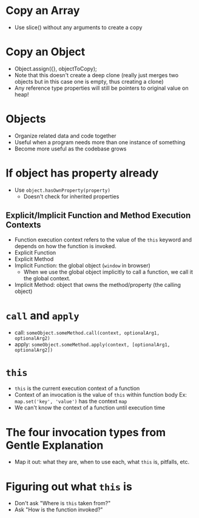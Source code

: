 # Copy an Array
- Use slice() without any arguments to create a copy

# Copy an Object
-  Object.assign({}, objectToCopy);
  - Note that this doesn't create a deep clone (really just merges two objects but in this case one is empty, thus creating a clone)
  - Any reference type properties will still be pointers to original value on heap!

# Objects
- Organize related data and code together
- Useful when a program needs more than one instance of something
- Become more useful as the codebase grows

# If object has property already
- Use `object.hasOwnProperty(property)`
  - Doesn't check for inherited properties

## Explicit/Implicit Function and Method Execution Contexts
- Function execution context refers to the value of the `this` keyword and depends on how the function is invoked.
- Explicit Function 
- Explicit Method
- Implicit Function: the global object (`window` in browser)
  - When we use the global object implicitly to call a function, we call it the global context.
- Implicit Method: object that owns the method/property (the calling object)

# `call` and `apply`
- call: `someObject.someMethod.call(context, optionalArg1, optionalArg2)`
- apply: `someObject.someMethod.apply(context, [optionalArg1, optionalArg2])`

# `this`
- `this` is the current execution context of a function
- Context of an invocation is the value of `this` within function body
  Ex: `map.set('key', 'value')` has the context `map`
- We can't know the context of a function until execution time

# The four invocation types from Gentle Explanation
- Map it out: what they are, when to use each, what `this` is, pitfalls, etc.

# Figuring out what `this` is
- Don't ask "Where is `this` taken from?"
- Ask "How is the function invoked?"